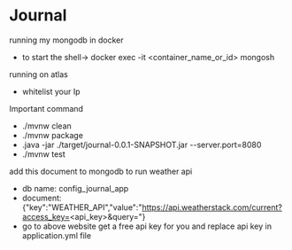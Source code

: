 # Journal
running my mongodb in docker 
- to start the shell-> docker exec -it <container_name_or_id> mongosh

running on atlas
- whitelist your Ip

Important command
- ./mvnw clean        
- ./mvnw package  
- .java -jar ./target/journal-0.0.1-SNAPSHOT.jar --server.port=8080
- ./mvnw test

add this document to mongodb to run weather api
- db name: config_journal_app
- document: {"key":"WEATHER_API","value":"https://api.weatherstack.com/current?access_key=<api_key>&query=<location>"}
- go to above website get a free api key for you and replace api key in application.yml file
